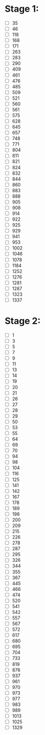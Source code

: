 # Stage 1:
- [ ] 35
- [ ] 46
- [ ] 118
- [ ] 168
- [ ] 171
- [ ] 263
- [ ] 283
- [ ] 290
- [ ] 409
- [ ] 461
- [ ]  476
- [ ]  485
- [ ]  509
- [ ]  521
- [ ]  560
- [ ]  561
- [ ]  575
- [ ]  628
- [ ]  645
- [ ]  657
- [ ]  748
- [ ]  771
- [ ]  804
- [ ]  811
- [ ]  821
- [ ]  824
- [ ]  832
- [ ]  844
- [ ]  860
- [ ]  883
- [ ]  888
- [ ]  905
- [ ]  908
- [ ]  914
- [ ]  922
- [ ]  925
- [ ]  929
- [ ]  941
- [ ]  953
- [ ]  1002
- [ ]  1046
- [ ]  1078
- [ ]  1184
- [ ]  1252
- [ ]  1276
- [ ]  1281
- [ ]  1287
- [ ]  1323
- [ ]  1337
 # Stage 2:
- [ ]  1
- [ ]  3
- [ ]  5
- [ ]  7
- [ ]  9
- [ ]  11
- [ ]  13
- [ ]  14
- [ ]  19
- [ ]  20
- [ ]  21
- [ ]  26
- [ ]  27
- [ ]  28
- [ ]  29
- [ ]  50
- [ ]  53
- [ ]  55
- [ ]  64
- [ ]  69
- [ ]  70
- [ ]  94
- [ ]  98
- [ ]  104
- [ ]  116
- [ ]  125
- [ ]  141
- [ ]  142
- [ ]  167
- [ ]  178
- [ ]  189
- [ ]  198
- [ ]  200
- [ ]  209
- [ ]  215
- [ ]  226
- [ ]  278
- [ ]  287
- [ ]  295
- [ ]  326
- [ ]  344
- [ ]  355
- [ ]  367
- [ ]  445
- [ ]  466
- [ ]  474
- [ ]  520
- [ ]  541
- [ ]  542
- [ ]  557
- [ ]  567
- [ ]  572
- [ ]  617
- [ ]  680
- [ ]  695
- [ ]  704
- [ ]  733
- [ ]  819
- [ ]  876
- [ ]  937
- [ ]  961
- [ ]  970
- [ ]  973
- [ ]  977
- [ ]  983
- [ ]  989
- [ ]  1013
- [ ]  1025
- [ ]  1329